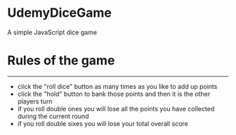 # UdemyDiceGame


A simple JavaScript dice game

# Rules of the game
--------------------
* click the "roll dice" button as many times as you like to add up points
* click the "hold" button to bank those points and then it is the other players turn
* if you roll double ones you will lose all the points you have collected during the current round
* if you roll double sixes you will lose your total overall score
